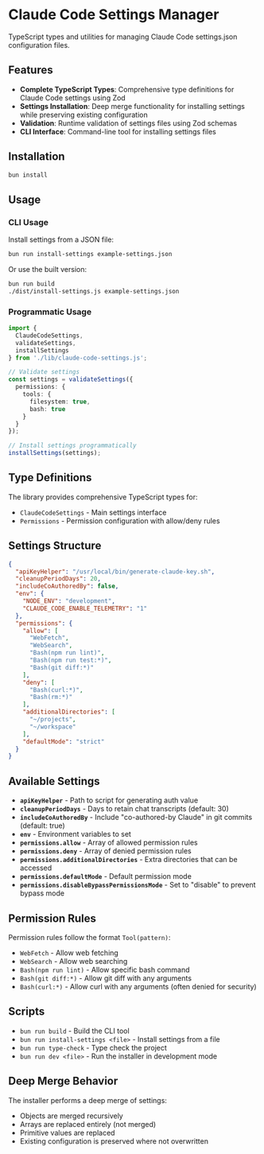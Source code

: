# Claude Code Settings Manager

TypeScript types and utilities for managing Claude Code settings.json configuration files.

## Features

- **Complete TypeScript Types**: Comprehensive type definitions for Claude Code settings using Zod
- **Settings Installation**: Deep merge functionality for installing settings while preserving existing configuration
- **Validation**: Runtime validation of settings files using Zod schemas
- **CLI Interface**: Command-line tool for installing settings files

## Installation

```bash
bun install
```

## Usage

### CLI Usage

Install settings from a JSON file:

```bash
bun run install-settings example-settings.json
```

Or use the built version:

```bash
bun run build
./dist/install-settings.js example-settings.json
```

### Programmatic Usage

```typescript
import { 
  ClaudeCodeSettings, 
  validateSettings, 
  installSettings 
} from './lib/claude-code-settings.js';

// Validate settings
const settings = validateSettings({
  permissions: {
    tools: {
      filesystem: true,
      bash: true
    }
  }
});

// Install settings programmatically
installSettings(settings);
```

## Type Definitions

The library provides comprehensive TypeScript types for:

- `ClaudeCodeSettings` - Main settings interface
- `Permissions` - Permission configuration with allow/deny rules

## Settings Structure

```json
{
  "apiKeyHelper": "/usr/local/bin/generate-claude-key.sh",
  "cleanupPeriodDays": 20,
  "includeCoAuthoredBy": false,
  "env": {
    "NODE_ENV": "development",
    "CLAUDE_CODE_ENABLE_TELEMETRY": "1"
  },
  "permissions": {
    "allow": [
      "WebFetch",
      "WebSearch",
      "Bash(npm run lint)",
      "Bash(npm run test:*)",
      "Bash(git diff:*)"
    ],
    "deny": [
      "Bash(curl:*)",
      "Bash(rm:*)"
    ],
    "additionalDirectories": [
      "~/projects",
      "~/workspace"
    ],
    "defaultMode": "strict"
  }
}
```

## Available Settings

- **`apiKeyHelper`** - Path to script for generating auth value
- **`cleanupPeriodDays`** - Days to retain chat transcripts (default: 30)
- **`includeCoAuthoredBy`** - Include "co-authored-by Claude" in git commits (default: true)
- **`env`** - Environment variables to set
- **`permissions.allow`** - Array of allowed permission rules
- **`permissions.deny`** - Array of denied permission rules
- **`permissions.additionalDirectories`** - Extra directories that can be accessed
- **`permissions.defaultMode`** - Default permission mode
- **`permissions.disableBypassPermissionsMode`** - Set to "disable" to prevent bypass mode

## Permission Rules

Permission rules follow the format `Tool(pattern)`:
- `WebFetch` - Allow web fetching
- `WebSearch` - Allow web searching
- `Bash(npm run lint)` - Allow specific bash command
- `Bash(git diff:*)` - Allow git diff with any arguments
- `Bash(curl:*)` - Allow curl with any arguments (often denied for security)

## Scripts

- `bun run build` - Build the CLI tool
- `bun run install-settings <file>` - Install settings from a file
- `bun run type-check` - Type check the project
- `bun run dev <file>` - Run the installer in development mode

## Deep Merge Behavior

The installer performs a deep merge of settings:

- Objects are merged recursively
- Arrays are replaced entirely (not merged)
- Primitive values are replaced
- Existing configuration is preserved where not overwritten